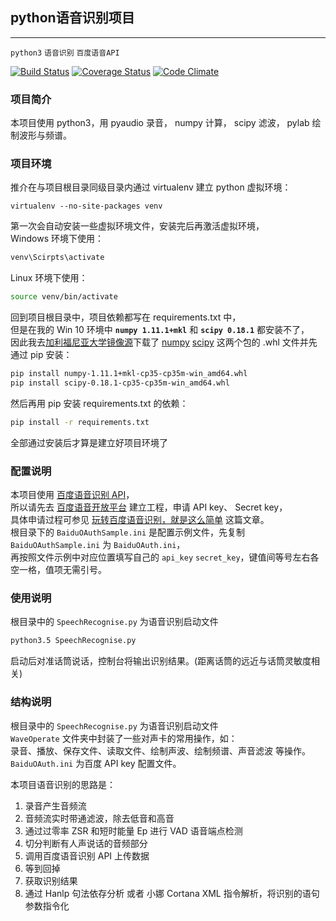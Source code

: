 ## python语音识别项目
----------------------------------------------
`python3` `语音识别` `百度语音API`

[![Build Status](https://api.travis-ci.org/zthxxx/python-Speech_Recognition.png?branch=master)](https://travis-ci.org/zthxxx/python-Speech_Recognition)
[![Coverage Status](https://coveralls.io/repos/github/zthxxx/python-Speech_Recognition/badge.svg?branch=master)](https://coveralls.io/github/zthxxx/python-Speech_Recognition?branch=master)
[![Code Climate](https://codeclimate.com/github/zthxxx/python-Speech_Recognition/badges/gpa.svg)](https://codeclimate.com/github/zthxxx/python-Speech_Recognition)

### 项目简介

本项目使用 python3，用 pyaudio 录音， numpy 计算， scipy 滤波， pylab 绘制波形与频谱。


### 项目环境

推介在与项目根目录同级目录内通过 virtualenv 建立 python 虚拟环境：
```bash?linenums
virtualenv --no-site-packages venv
```
第一次会自动安装一些虚拟环境文件，安装完后再激活虚拟环境，  
Windows 环境下使用：
```bash
venv\Scirpts\activate
```
Linux 环境下使用：
```bash
source venv/bin/activate
```

回到项目根目录中，项目依赖都写在 requirements.txt 中，  
但是在我的 Win 10 环境中 **`numpy 1.11.1+mkl`** 和 **`scipy 0.18.1`** 都安装不了，  
因此我去[加利福尼亚大学镜像源](http://www.lfd.uci.edu/~gohlke/pythonlibs/)下载了 
[numpy](http://www.lfd.uci.edu/~gohlke/pythonlibs/dp2ng7en/numpy-1.11.2rc1+mkl-cp35-cp35m-win_amd64.whl) 
[scipy](http://www.lfd.uci.edu/~gohlke/pythonlibs/dp2ng7en/scipy-0.18.1-cp35-cp35m-win_amd64.whl) 
这两个包的 .whl 文件并先通过 pip 安装：
```bash
pip install numpy-1.11.1+mkl-cp35-cp35m-win_amd64.whl
pip install scipy-0.18.1-cp35-cp35m-win_amd64.whl
```
然后再用 pip 安装 requirements.txt 的依赖：
```bash
pip install -r requirements.txt
```
全部通过安装后才算是建立好项目环境了


### 配置说明

本项目使用 [百度语音识别 API](http://yuyin.baidu.com/docs/asr/57)，  
所以请先去 [百度语音开放平台](http://yuyin.baidu.com/) 建立工程，申请 API key、 Secret key，  
具体申请过程可参见 [玩转百度语音识别，就是这么简单](http://www.cnblogs.com/bigdataZJ/p/SpeechRecognition.html) 这篇文章。  
根目录下的 `BaiduOAuthSample.ini` 是配置示例文件，先复制 `BaiduOAuthSample.ini` 为 `BaiduOAuth.ini`，  
再按照文件示例中对应位置填写自己的 `api_key` `secret_key`，键值间等号左右各空一格，值项无需引号。


### 使用说明

根目录中的 `SpeechRecognise.py` 为语音识别启动文件
```bash
python3.5 SpeechRecognise.py
```
启动后对准话筒说话，控制台将输出识别结果。(距离话筒的远近与话筒灵敏度相关)


### 结构说明

根目录中的 `SpeechRecognise.py` 为语音识别启动文件  
`WaveOperate` 文件夹中封装了一些对声卡的常用操作，如：  
录音、播放、保存文件、读取文件、绘制声波、绘制频谱、声音滤波 等操作。  
`BaiduOAuth.ini` 为百度 API key 配置文件。  

本项目语音识别的思路是：

1. 录音产生音频流
2. 音频流实时带通滤波，除去低音和高音
3. 通过过零率 ZSR 和短时能量 Ep 进行 VAD 语音端点检测
4. 切分判断有人声说话的音频部分
5. 调用百度语音识别 API 上传数据
6. 等到回掉
7. 获取识别结果
8. 通过 Hanlp 句法依存分析 或者 小娜 Cortana XML 指令解析，将识别的语句参数指令化







